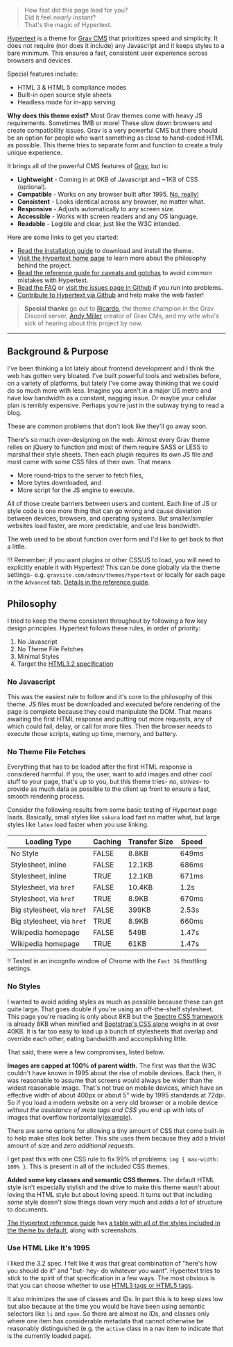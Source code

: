 > How fast did this page load for you?  
> Did it feel _nearly instant_?  
> That's the magic of Hypertext.

[Hypertext](http://hypertext.artofthesmart.com) is a theme for [Grav CMS](google.com) that prioritizes speed and simplicity.  It does not require (nor does it include) any Javascript and it keeps styles to a bare minimum.  This ensures a fast, consistent user experience across browsers and devices.

Special features include:
*  HTML 3 & HTML 5 compliance modes
*  Built-in open source style sheets
*  Headless mode for in-app serving

**Why does this theme exist?**  Most Grav themes come with heavy JS requirements.  Sometimes 1MB or more!  These slow down browsers and create compatibility issues.  Grav is a very powerful CMS but there should be an option for people who want something as close to hand-coded HTML as possible.  This theme tries to separate form and function to create a truly unique experience.

It brings all of the powerful CMS features of [Grav](getgrav.com), but is:
* **Lightweight** - Coming in at 0KB of Javascript and ~1KB of CSS (optional).
* **Compatible** - Works on any browser built after 1995.  [No, really!](#TODO)
* **Consistent** - Looks identical across any browser, no matter what.
* **Responsive** - Adjusts automatically to any screen size.
* **Accessible** - Works with screen readers and any OS language.
* **Readable** - Legible and clear, just like the W3C intended.

Here are some links to get you started:
*  [Read the installation guide](https://github.com/artofthesmart/hypertext) to download and install the theme.
*  [Visit the Hypertext home page](https://hypertext.artofthesmart.com) to learn more about the philosophy behind the project.
*  [Read the reference guide for caveats and gotchas](https://hypertext.artofthesmart.com/reference) to avoid common mistakes with Hypertext.
*  [Read the FAQ](https://hypertext.artofthesmart.com/FAQ) or [visit the issues page in Github](https://github.com/artofthesmart/hypertext/issues) if you run into problems.
*  [Contribute to Hypertext via Github](https://github.com/artofthesmart/hypertext) and help make the web faster!

> **Special thanks** go out to [Ricardo](https://urbansquid.london), the theme champion in the Grav Discord server, [Andy Miller](https://twitter.com/rhuk) creator of Grav CMs, and my wife who's sick of hearing about this project by now.

-------------------------------------------------------------------------------

## Background & Purpose
I've been thinking a lot lately about frontend development and I think the web has gotten very bloated.  I've built powerful tools and websites before, on a variety of platforms, but lately I've come away thinking that we could do so much more with less.  Imagine you aren't in a major US metro and have low bandwidth as a constant, nagging issue.  Or maybe your cellular plan is terribly expensive.  Perhaps you're just in the subway trying to read a blog.

These are common problems that don't look like they'll go away soon.

There's so much over-designing on the web.  Almost every Grav theme relies on jQuery to function and most of them require SASS or LESS to marshal their style sheets.  Then each plugin requires its own JS file and most come with some CSS files of their own.  That means
* More round-trips to the server to fetch files,
* More bytes downloaded, and
* More script for the JS engine to execute.

All of those create barriers between users and content.  Each line of JS or style code is one more thing that can go wrong and cause deviation between devices, browsers, and operating systems.  But smaller/simpler websites load faster, are more predictable, and use less bandwidth.

The web used to be about function over form and I'd like to get back to that a little.

!!! Remember; if you want plugins or other CSS/JS to load, you will need to explicitly enable it with Hypertext!  This can be done globally via the theme settings- e.g. `gravsite.com/admin/themes/hypertext` or locally for each page in the `Advanced` tab.  [Details in the reference guide](https://hypertext.artofthesmart.com/reference).

## Philosophy
I tried to keep the theme consistent throughout by following a few key design principles.  Hypertext follows these rules, in order of priority:

1. No Javascript
2. No Theme File Fetches
2. Minimal Styles
3. Target the [HTML3.2 specification](https://www.w3.org/TR/2018/SPSD-html32-20180315)

### No Javascript
This was the easiest rule to follow and it's core to the philosophy of this theme.  JS files must be downloaded and executed before rendering of the page is complete because they could manipulate the DOM.  That means awaiting the first HTML response and putting out more requests, any of which could fail, delay, or call for more files.  Then the browser needs to execute those scripts, eating up time, memory, and battery.

### No Theme File Fetches
Everything that has to be loaded after the first HTML response is considered harmful.  If you, the user, want to add images and other cool stuff to your page, that's up to you, but this theme tries- no, _strives_- to provide as much data as possible to the client up front to ensure a fast, smooth rendering process.

Consider the following results from some basic testing of Hypertext page loads.  Basically, small styles like `sakura` load fast no matter what, but large styles like `latex` load faster when you use linking.

| Loading Type              | Caching   | Transfer Size | Speed |
|---------------------------|-----------|---------------|-------|
| No Style                  | FALSE     | 8.8KB         | 649ms |
| Stylesheet, inline        | FALSE     | 12.1KB        | 686ms |
| Stylesheet, inline        | TRUE      | 12.1KB        | 671ms |
| Stylesheet, via `href`    | FALSE     | 10.4KB        | 1.2s  |
| Stylesheet, via `href`    | TRUE      | 8.9KB         | 670ms |
| Big stylesheet, via `href`| FALSE     | 399KB         | 2.53s |
| Big stylesheet, via `href`| TRUE      | 8.9KB         | 660ms |
| Wikipedia homepage        | FALSE     | 549B          | 1.47s |
| Wikipedia homepage        | TRUE      | 61KB          | 1.47s |

!! Tested in an incognito window of Chrome with the `Fast 3G` throttling settings.

### No Styles
I wanted to avoid adding styles as much as possible because these can get quite large.  That goes double if you're using an off-the-shelf stylesheet.  This page you're reading is only about 8KB but the [Spectre CSS framework](https://picturepan2.github.io/spectre/) is already 8KB when minified and [Bootstrap's CSS alone](getbootstrap.com) weighs in at over 40KB.  It is far too easy to load up a bunch of stylesheets that overlap and override each other, eating bandwidth and accomplishing little.

That said, there were a few compromises, listed below.

**Images are capped at 100% of parent width.** The first was that the W3C couldn't have known in 1995 about the rise of mobile devices.  Back then, it was reasonable to assume that screens would always be wider than the widest reasonable image.  That's not true on mobile devices, which have an effective width of about 400px or about 5" wide by 1995 standards at 72dpi.  So if you load a modern website on a very old browser or a mobile device _without the assistance of meta tags and CSS_ you end up with lots of images that overflow horizontally([example](#TODO)).

There are some options for allowing a tiny amount of CSS that come built-in to help make sites look better.  This site uses them because they add a trivial amount of size and *zero additional requests*.

I get past this with one CSS rule to fix 99% of problems: `img { max-width: 100% }`.  This is present in all of the included CSS themes.

**Added some key classes and semantic CSS themes.** The default HTML style isn't especially stylish and the drive to make this theme wasn't about loving the HTML style but about loving speed.  It turns out that including _some_ style doesn't slow things down very much and adds a lot of structure to documents.

[The Hypertext reference guide](/reference) has [a table with all of the styles included in the theme by default](/reference#style_table), along with screenshots.

### Use HTML Like It's 1995
I liked the 3.2 spec.  I felt like it was that great combination of "here's how you should do it" and "but- hey- do whatever you want".  Hypertext tries to stick to the spirit of that specification in a few ways.  The most obvious is that you can choose whether to use [HTML3 tags or HTML5 tags](/reference#html_table).

It also minimizes the use of classes and IDs.  In part this is to keep sizes low but also because at the time you would be have been using semantic selectors like `li` and `span`.  So there are almost no IDs, and classes only where one item has considerable metadata that cannot otherwise be reasonably distinguished (e.g. the `active` class in a nav item to indicate that is the currently loaded page).